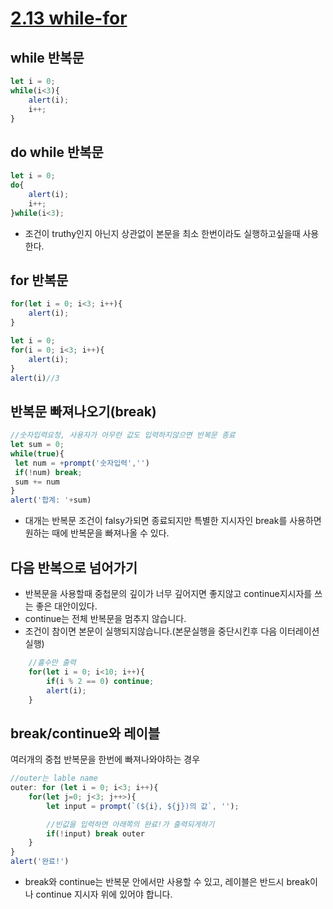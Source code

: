 # [2.13 while-for](https://ko.javascript.info/while-for)

## while 반복문
```javascript
let i = 0;
while(i<3){
    alert(i);
    i++;
}
```

## do while 반복문
```javascript
let i = 0;
do{
    alert(i);
    i++;
}while(i<3);
```
* 조건이 truthy인지 아닌지 상관없이 본문을 최소 한번이라도 실행하고싶을때 사용한다.

## for 반복문
```javascript
for(let i = 0; i<3; i++){
    alert(i);
}
```
```javascript
let i = 0;
for(i = 0; i<3; i++){
    alert(i);
}
alert(i)//3
```

## 반복문 빠져나오기(break)
```javascript
//숫자입력요청, 사용자가 아무런 값도 입력하지않으면 반복문 종료
let sum = 0;
while(true){
 let num = +prompt('숫자입력','')
 if(!num) break;
 sum += num
}
alert('합계: '+sum)
```
* 대개는 반복문 조건이 falsy가되면 종료되지만 특별한 지시자인 break를 사용하면 원하는 때에 반복문을 빠져나올 수 있다.


## 다음 반복으로 넘어가기
* 반복문을 사용할때 중첩문의 깊이가 너무 깊어지면 좋지않고 continue지시자를 쓰는 좋은 대안이있다.
* continue는 전체 반복문을 멈추지 않습니다.
* 조건이 참이면 본문이 실행되지않습니다.(본문실행을 중단시킨후 다음 이터레이션 실행)
```javascript
    //홀수만 출력
    for(let i = 0; i<10; i++){
        if(i % 2 == 0) continue;
        alert(i);
    }
```

## break/continue와 레이블
여러개의 중첩 반복문을 한번에 빠져나와야하는 경우
```javascript
//outer는 lable name
outer: for (let i = 0; i<3; i++){
    for(let j=0; j<3; j++>){
        let input = prompt(`(${i}, ${j})의 값`, '');

        //빈값을 입력하면 아래쪽의 완료!가 출력되게하기
        if(!input) break outer
    }
}
alert('완료!')

```
* break와 continue는 반복문 안에서만 사용할 수 있고, 레이블은 반드시 break이나 continue 지시자 위에 있어야 합니다.